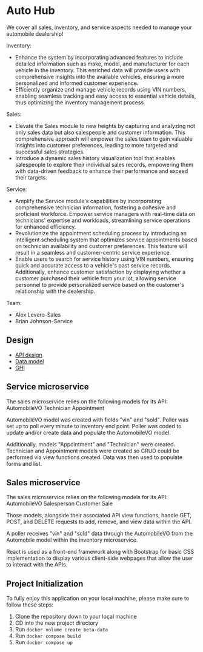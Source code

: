 # Auto Hub

We cover all sales, inventory, and service aspects needed to manage your automobile dealership!

Inventory:
- Enhance the system by incorporating advanced features to include detailed information such as make, model, and manufacturer for each vehicle in the inventory. This enriched data will provide users with comprehensive insights into the available vehicles, ensuring a more personalized and informed customer experience.
- Efficiently organize and manage vehicle records using VIN numbers, enabling seamless tracking and easy access to essential vehicle details, thus optimizing the inventory management process.

Sales:
- Elevate the Sales module to new heights by capturing and analyzing not only sales data but also salespeople and customer information. This comprehensive approach will empower the sales team to gain valuable insights into customer preferences, leading to more targeted and successful sales strategies.
- Introduce a dynamic sales history visualization tool that enables salespeople to explore their individual sales records, empowering them with data-driven feedback to enhance their performance and exceed their targets.

Service:
- Amplify the Service module's capabilities by incorporating comprehensive technician information, fostering a cohesive and proficient workforce. Empower service managers with real-time data on technicians' expertise and workloads, streamlining service operations for enhanced efficiency.
- Revolutionize the appointment scheduling process by introducing an intelligent scheduling system that optimizes service appointments based on technician availability and customer preferences. This feature will result in a seamless and customer-centric service experience.
- Enable users to search for service history using VIN numbers, ensuring quick and accurate access to a vehicle's past service records. Additionally, enhance customer satisfaction by displaying whether a customer purchased their vehicle from your lot, allowing service personnel to provide personalized service based on the customer's relationship with the dealership.

Team:

* Alex Levero-Sales
* Brian Johnson-Service

## Design

- [API design](docs/apis.md)
- [Data model](docs/data-model.md)
- [GHI](docs/ghi.md)


## Service microservice

The sales microservice relies on the following models for its API:
AutomobileVO
Technician
Appointment

AutomobileVO model was created with fields "vin" and "sold".  Poller was set up to poll every minute to inventory end point.  Poller was coded to update and/or create data and populate the AutomobileVO model.

Additionally, models "Appointment" and "Technician" were created.  Technician and Appointment models were created so CRUD could be performed via view functions created.  Data was then used to populate forms and list.


## Sales microservice

The sales microservice relies on the following models for its API:
AutomobileVO
Salesperson
Customer
Sale

Those models, alongside their associated API view functions, handle GET, POST, and DELETE requests to add, remove, and view data within the API.

A poller receives "vin" and "sold" data through the AutomobileVO from the Automobile model within the inventory microservice.

React is used as a front-end framework along with Bootstrap for basic CSS implementation to display various client-side webpages that allow the user to interact with the APIs.


## Project Initialization

To fully enjoy this application on your local machine, please make sure to follow these steps:

1. Clone the repository down to your local machine
2. CD into the new project directory
3. Run `docker volume create beta-data`
4. Run `docker compose build`
5. Run `docker compose up`
